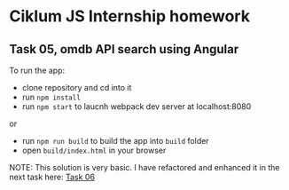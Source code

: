 # Ciklum JS Internship homework

## Task 05, omdb API search using Angular

To run the app:
- clone repository and cd into it
- run `npm install`
- run `npm start` to laucnh webpack dev server at localhost:8080

or
- run `npm run build` to build the app into `build` folder
- open `build/index.html` in your browser


NOTE: This solution is very basic. I have refactored and enhanced it in the next task here: [Task 06](https://github.com/SashaPonomarov/ciklum-internship-homework/tree/master/06_omdb_angular_routes)